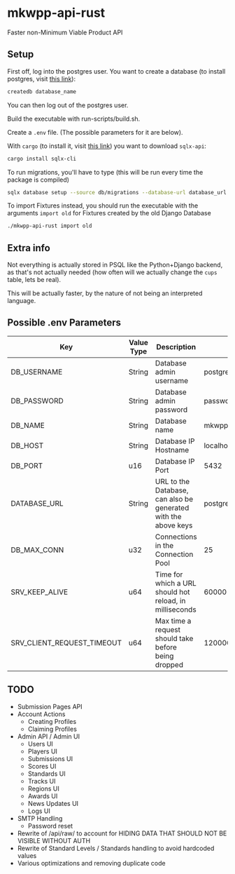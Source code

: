 # mkwpp-api-rust
Faster non-Minimum Viable Product API

## Setup
First off, log into the postgres user. You want to create a database (to install postgres, visit [this link](https://www.postgresql.org/download/)):
```bash
createdb database_name
```
You can then log out of the postgres user.

Build the executable with run-scripts/build.sh.

Create a `.env` file. (The possible parameters for it are below).

With `cargo` (to install it, visit [this link](https://rustup.rs/)) you want to download `sqlx-api`:
```bash
cargo install sqlx-cli
```

To run migrations, you'll have to type (this will be run every time the package is compiled)
```bash
sqlx database setup --source db/migrations --database-url database_url
```

To import Fixtures instead, you should run the executable with the arguments `import old` for Fixtures created by the old Django Database

```bash
./mkwpp-api-rust import old
```

## Extra info
Not everything is actually stored in PSQL like the Python+Django backend, as that's not actually needed (how often will we actually change the `cups` table, lets be real).

This will be actually faster, by the nature of not being an interpreted language.

## Possible .env Parameters
| Key | Value Type | Description | Default |
|-|-|-|-|
| DB_USERNAME | String | Database admin username | postgres |
| DB_PASSWORD | String | Database admin password | password |
| DB_NAME | String | Database name | mkwppdb |
| DB_HOST | String | Database IP Hostname | localhost |
| DB_PORT | u16 | Database IP Port | 5432 |
| DATABASE_URL | String | URL to the Database, can also be generated with the above keys | postgres://postgres:password@localhost:5432/mkwppdb |
| DB_MAX_CONN | u32 | Connections in the Connection Pool | 25 |
| SRV_KEEP_ALIVE | u64 | Time for which a URL should hot reload, in milliseconds | 60000 |
| SRV_CLIENT_REQUEST_TIMEOUT | u64 | Max time a request should take before being dropped | 120000 |

## TODO
- Submission Pages API
- Account Actions
    - Creating Profiles
    - Claiming Profiles
- Admin API / Admin UI
    - Users UI
    - Players UI
    - Submissions UI
    - Scores UI
    - Standards UI
    - Tracks UI
    - Regions UI
    - Awards UI
    - News Updates UI
    - Logs UI
- SMTP Handling
    - Password reset
- Rewrite of /api/raw/ to account for HIDING DATA THAT SHOULD NOT BE VISIBLE WITHOUT AUTH
- Rewrite of Standard Levels / Standards handling to avoid hardcoded values
- Various optimizations and removing duplicate code